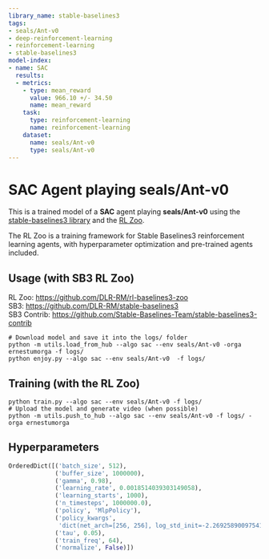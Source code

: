 ```yaml
---
library_name: stable-baselines3
tags:
- seals/Ant-v0
- deep-reinforcement-learning
- reinforcement-learning
- stable-baselines3
model-index:
- name: SAC
  results:
  - metrics:
    - type: mean_reward
      value: 966.10 +/- 34.50
      name: mean_reward
    task:
      type: reinforcement-learning
      name: reinforcement-learning
    dataset:
      name: seals/Ant-v0
      type: seals/Ant-v0
---
```


# **SAC** Agent playing **seals/Ant-v0**
This is a trained model of a **SAC** agent playing **seals/Ant-v0**
using the [stable-baselines3 library](https://github.com/DLR-RM/stable-baselines3)
and the [RL Zoo](https://github.com/DLR-RM/rl-baselines3-zoo).

The RL Zoo is a training framework for Stable Baselines3
reinforcement learning agents,
with hyperparameter optimization and pre-trained agents included.

## Usage (with SB3 RL Zoo)

RL Zoo: https://github.com/DLR-RM/rl-baselines3-zoo<br/>
SB3: https://github.com/DLR-RM/stable-baselines3<br/>
SB3 Contrib: https://github.com/Stable-Baselines-Team/stable-baselines3-contrib

```
# Download model and save it into the logs/ folder
python -m utils.load_from_hub --algo sac --env seals/Ant-v0 -orga ernestumorga -f logs/
python enjoy.py --algo sac --env seals/Ant-v0  -f logs/
```

## Training (with the RL Zoo)
```
python train.py --algo sac --env seals/Ant-v0 -f logs/
# Upload the model and generate video (when possible)
python -m utils.push_to_hub --algo sac --env seals/Ant-v0 -f logs/ -orga ernestumorga
```

## Hyperparameters
```python
OrderedDict([('batch_size', 512),
             ('buffer_size', 1000000),
             ('gamma', 0.98),
             ('learning_rate', 0.0018514039303149058),
             ('learning_starts', 1000),
             ('n_timesteps', 1000000.0),
             ('policy', 'MlpPolicy'),
             ('policy_kwargs',
              'dict(net_arch=[256, 256], log_std_init=-2.2692589009754176)'),
             ('tau', 0.05),
             ('train_freq', 64),
             ('normalize', False)])
```

